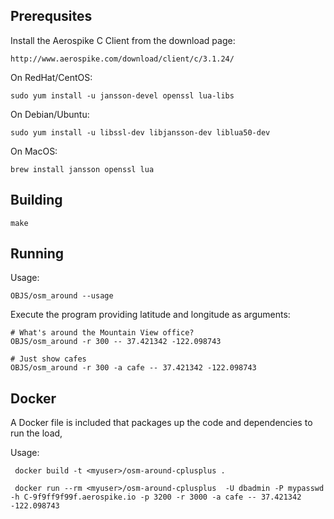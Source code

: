 
Prerequsites
----------------------------------------------------------------

Install the Aerospike C Client from the download page:

    http://www.aerospike.com/download/client/c/3.1.24/

On RedHat/CentOS:

    sudo yum install -u jansson-devel openssl lua-libs

On Debian/Ubuntu:

    sudo yum install -u libssl-dev libjansson-dev liblua50-dev

On MacOS:

    brew install jansson openssl lua


Building
----------------------------------------------------------------

    make
    

Running
----------------------------------------------------------------

Usage:

    OBJS/osm_around --usage

Execute the program providing latitude and longitude as arguments:

    # What's around the Mountain View office?
    OBJS/osm_around -r 300 -- 37.421342 -122.098743

    # Just show cafes
    OBJS/osm_around -r 300 -a cafe -- 37.421342 -122.098743

Docker
----------------------------------------------------------------
A Docker file is included that packages up the code and dependencies to run the load, 

Usage:

     docker build -t <myuser>/osm-around-cplusplus .

     docker run --rm <myuser>/osm-around-cplusplus  -U dbadmin -P mypasswd -h C-9f9ff9f99f.aerospike.io -p 3200 -r 3000 -a cafe -- 37.421342 -122.098743

